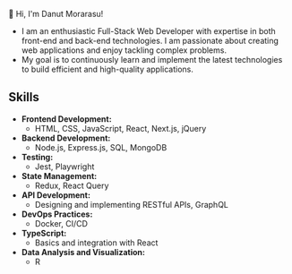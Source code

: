  👋 Hi, I'm Danut Morarasu!
- I am an enthusiastic Full-Stack Web Developer with expertise in both front-end and back-end technologies. I am passionate about creating web applications and enjoy tackling complex problems.
- My goal is to continuously learn and implement the latest technologies to build efficient and high-quality applications.

## Skills

- **Frontend Development:**
  - HTML, CSS, JavaScript, React, Next.js, jQuery
- **Backend Development:**
  - Node.js, Express.js, SQL, MongoDB
- **Testing:**
  - Jest, Playwright
- **State Management:**
  - Redux, React Query
- **API Development:**
  - Designing and implementing RESTful APIs, GraphQL
- **DevOps Practices:**
  - Docker, CI/CD
- **TypeScript:**
  - Basics and integration with React
- **Data Analysis and Visualization:**
  - R
<!---
danutdotrar/danutdotrar is a ✨ special ✨ repository because its `README.md` (this file) appears on your GitHub profile.
You can click the Preview link to take a look at your changes.
--->
